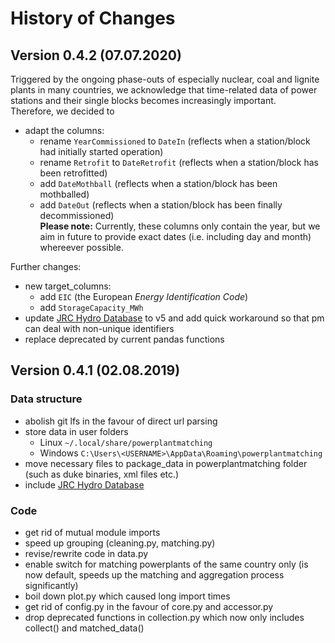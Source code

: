 # History of Changes

## Version 0.4.2 (07.07.2020)

Triggered by the ongoing phase-outs of especially nuclear, coal and lignite plants in many countries, we acknowledge that time-related data of power stations and their single blocks becomes increasingly important.  
Therefore, we decided to
- adapt the columns:
	- rename `YearCommissioned` to `DateIn` (reflects when a station/block had initially started operation)
	- rename `Retrofit` to `DateRetrofit` (reflects when a station/block has been retrofitted)
	- add `DateMothball` (reflects when a station/block has been mothballed)
	- add `DateOut` (reflects when a station/block has been finally decommissioned)  
**Please note:** Currently, these columns only contain the year, but we aim in future to provide exact dates (i.e. including day and month) whereever possible.

Further changes:
- new target_columns:
    - add `EIC` (the European _Energy Identification Code_)
	- add `StorageCapacity_MWh`
- update [JRC Hydro Database](https://github.com/energy-modelling-toolkit/hydro-power-database) to v5 and add quick workaround so that pm can deal with non-unique identifiers
- replace deprecated by current pandas functions


## Version 0.4.1 (02.08.2019)

### Data structure
- abolish git lfs in the favour of direct url parsing
- store data in user folders 
	- Linux `~/.local/share/powerplantmatching`
	- Windows `C:\Users\<USERNAME>\AppData\Roaming\powerplantmatching`
- move necessary files to package_data in powerplantmatching folder (such as duke binaries, xml files etc.) 
- include [JRC Hydro Database](https://github.com/energy-modelling-toolkit/hydro-power-database) 

### Code
- get rid of mutual module imports
- speed up grouping (cleaning.py, matching.py)   
- revise/rewrite code in data.py
- enable switch for matching powerplants of the same country only (is now default, speeds up the matching and aggregation process significantly)  
- boil down plot.py which caused long import times
- get rid of config.py in the favour of core.py and accessor.py
- drop deprecated functions in collection.py which now only includes collect() and matched_data()
